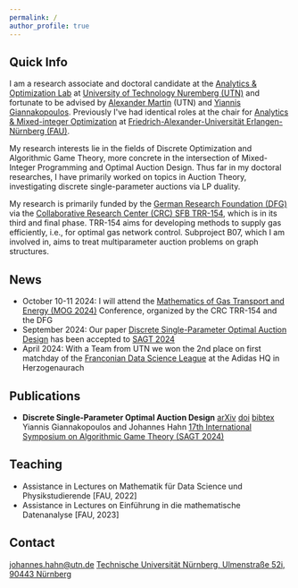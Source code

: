 ```yaml
---
permalink: /
author_profile: true
---
```


## Quick Info
I am a research associate and doctoral candidate at the [Analytics & Optimization Lab](https://www.utn.de/departments/department-liberal-arts-and-sciences/analytics-and-optimization-lab/ "UTN | AO Lab") at [University of Technology Nuremberg (UTN)](https://www.utn.de "UTN") and fortunate to be advised by [Alexander Martin](https://www.utn.de/person/prof-alexander-martin/ "Alexander Martin") (UTN) and [Yiannis Giannakopoulos](https://yiannisgiannakopoulos.com "Yiannis Giannakopoulos"). Previously I've had identical roles at the chair for [Analytics & Mixed-integer Optimization](https://www.datascience.nat.fau.eu/research/groups/amio/ "FAU | AMIO") at [Friedrich-Alexander-Universität Erlangen-Nürnberg (FAU)](https://www.fau.de "FAU").

My research interests lie in the fields of Discrete Optimization and Algorithmic Game Theory, more concrete in the intersection of Mixed-Integer Programming and Optimal Auction Design. Thus far in my doctoral researches, I have primarily worked on topics in Auction Theory, investigating discrete single-parameter auctions via LP duality.

My research is primarily funded by the [German Research Foundation (DFG)](https://www.dfg.de/en "DFG") via the [Collaborative Research Center (CRC) SFB TRR-154](https://www.trr154.fau.de "SFB TRR-154"), which is in its third and final phase. TRR-154 aims for developing methods to supply gas efficiently, i.e., for optimal gas network control. Subproject B07, which I am involved in, aims to treat multiparameter auction problems on graph structures.

## News
- October 10-11 2024: I will attend the [Mathematics of Gas Transport and Energy (MOG 2024)](https://www.trr154.fau.de/mog2024/) Conference, organized by the CRC TRR-154 and the DFG
- September 2024: Our paper [Discrete Single-Parameter Optimal Auction Design](https://arxiv.org/abs/2406.08125) has been accepted to [SAGT 2024](https://www.cwi.nl/en/groups/networks-and-optimization/events/sagt-2024/ "SAGT 2024")
- April 2024: With a Team from UTN we won the 2nd place on first matchday of the [Franconian Data Science League](https://de.linkedin.com/company/data-science-league?trk=article-ssr-frontend-pulse_little-mention "FDSL") at the Adidas HQ in Herzogenaurach


## Publications
- __Discrete Single-Parameter Optimal Auction Design__ [arXiv](https://arxiv.org/abs/2406.08125) [doi](https://link.springer.com/chapter/10.1007/978-3-031-71033-9_10) [bibtex]()
  Yiannis Giannakopoulos and Johannes Hahn
  [17th International Symposium on Algorithmic Game Theory (SAGT 2024)](https://www.cwi.nl/en/groups/networks-and-optimization/events/sagt-2024/ "SAGT 2024")


## Teaching
- Assistance in Lectures on Mathematik für Data Science und Physikstudierende [FAU, 2022]
- Assistance in Lectures on Einführung in die mathematische Datenanalyse [FAU, 2023]

## Contact
[johannes.hahn@utn.de](mailto:johannes.hahn@utn.de)
[Technische Universität Nürnberg, Ulmenstraße 52i, 90443 Nürnberg](https://maps.app.goo.gl/Yj7iQttU2RLFV42N9 "Google Maps")
